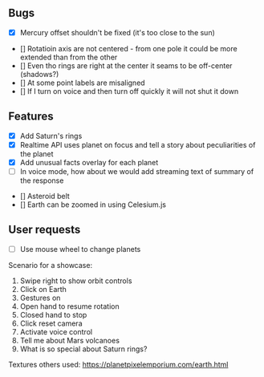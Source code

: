 ## Bugs
- [x] Mercury offset shouldn't be fixed (it's too close to the sun)
- [] Rotatioin axis are not centered - from one pole it could be more extended than from the other
- [] Even tho rings are right at the center it seams to be off-center (shadows?)
- [] At some point labels are misaligned
- [] If I turn on voice and then turn off quickly it will not shut it down

## Features
- [x] Add Saturn's rings
- [x] Realtime API uses planet on focus and tell a story about peculiarities of the planet
- [x] Add unusual facts overlay for each planet
- [ ] In voice mode, how about we would add streaming text of summary of the response
- [] Asteroid belt
- [] Earth can be zoomed in using Celesium.js

## User requests
- [ ] Use mouse wheel to change planets

Scenario for a showcase:
1. Swipe right to show orbit controls
2. Click on Earth
3. Gestures on
4. Open hand to resume rotation
5. Closed hand to stop
6. Click reset camera
7. Activate voice control
8. Tell me about Mars volcanoes
9. What is so special about Saturn rings?

Textures others used:
https://planetpixelemporium.com/earth.html